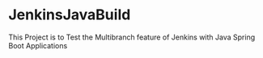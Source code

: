 # JenkinsJavaBuild
This Project is to Test the Multibranch feature of Jenkins with Java Spring Boot Applications
